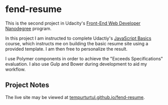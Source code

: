 # fend-resume
This is the second project in Udacity's [Front-End Web Developer Nanodegree](https://www.udacity.com/course/front-end-web-developer-nanodegree--nd001) program.

In this project I am instructed to complete Udactiy's [JavaScript Basics](https://www.udacity.com/course/javascript-basics--ud804) course, which instructs me on building the basic resume site using a provided template. I am then free to personalize the result.

I use Polymer components in order to achieve the "Exceeds Specifications" evaluation.  I also use Gulp and Bower during development to aid my workflow.

## Project Notes

The live site may be viewed at [tempurturtul.github.io/fend-resume](http://tempurturtul.github.io/fend-resume).

